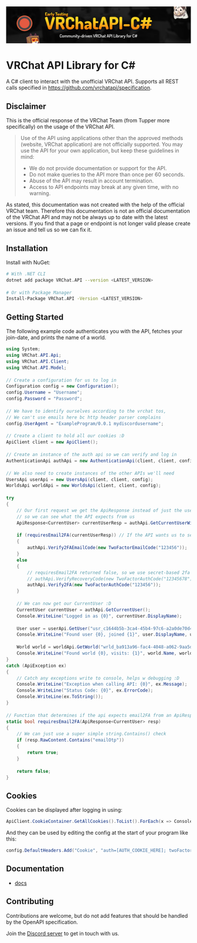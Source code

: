 ![](https://raw.githubusercontent.com/vrchatapi/vrchatapi.github.io/main/static/assets/img/lang/lang_csharp_banner_1500x300.png)

# VRChat API Library for C#

A C# client to interact with the unofficial VRChat API. Supports all REST calls specified in https://github.com/vrchatapi/specification.

## Disclaimer

This is the official response of the VRChat Team (from Tupper more specifically) on the usage of the VRChat API.

> Use of the API using applications other than the approved methods (website, VRChat application) are not officially supported. You may use the API for your own application, but keep these guidelines in mind:
> * We do not provide documentation or support for the API.
> * Do not make queries to the API more than once per 60 seconds.
> * Abuse of the API may result in account termination.
> * Access to API endpoints may break at any given time, with no warning.

As stated, this documentation was not created with the help of the official VRChat team. Therefore this documentation is not an official documentation of the VRChat API and may not be always up to date with the latest versions. If you find that a page or endpoint is not longer valid please create an issue and tell us so we can fix it.

## Installation

Install with NuGet:

```bash
# With .NET CLI
dotnet add package VRChat.API --version <LATEST_VERSION>

# Or with Package Manager
Install-Package VRChat.API -Version <LATEST_VERSION>
```

## Getting Started

The following example code authenticates you with the API, fetches your join-date, and prints the name of a world.

```csharp
using System;
using VRChat.API.Api;
using VRChat.API.Client;
using VRChat.API.Model;

// Create a configuration for us to log in
Configuration config = new Configuration();
config.Username = "Username";
config.Password = "Password";

// We have to identify ourselves according to the vrchat tos,
// We can't use emails here bc http header parser complains
config.UserAgent = "ExampleProgram/0.0.1 mydiscordusername"; 

// Create a client to hold all our cookies :D
ApiClient client = new ApiClient();

// Create an instance of the auth api so we can verify and log in
AuthenticationApi authApi = new AuthenticationApi(client, client, config);

// We also need to create instances of the other APIs we'll need
UsersApi userApi = new UsersApi(client, client, config);
WorldsApi worldApi = new WorldsApi(client, client, config);

try
{
    // Our first request we get the ApiResponse instead of just the user object,
    // so we can see what the API expects from us
    ApiResponse<CurrentUser> currentUserResp = authApi.GetCurrentUserWithHttpInfo();

    if (requiresEmail2FA(currentUserResp)) // If the API wants us to send an Email OTP code
    {
        authApi.Verify2FAEmailCode(new TwoFactorEmailCode("123456"));
    }
    else
    {
        // requiresEmail2FA returned false, so we use secret-based 2fa verification
        // authApi.VerifyRecoveryCode(new TwoFactorAuthCode("12345678")); // To Use a Recovery Code
        authApi.Verify2FA(new TwoFactorAuthCode("123456"));
    }

    // We can now get our CurrentUser :D
    CurrentUser currentUser = authApi.GetCurrentUser();
    Console.WriteLine("Logged in as {0}", currentUser.DisplayName);

    User user = userApi.GetUser("usr_c1644b5b-3ca4-45b4-97c6-a2a0de70d469");
    Console.WriteLine("Found user {0}, joined {1}", user.DisplayName, user.DateJoined);

    World world = worldApi.GetWorld("wrld_ba913a96-fac4-4048-a062-9aa5db092812");
    Console.WriteLine("Found world {0}, visits: {1}", world.Name, world.Visits);
} 
catch (ApiException ex)
{
    // Catch any exceptions write to console, helps w debugging :D
    Console.WriteLine("Exception when calling API: {0}", ex.Message);
    Console.WriteLine("Status Code: {0}", ex.ErrorCode);
    Console.WriteLine(ex.ToString());
}

// Function that determines if the api expects email2FA from an ApiResponse
static bool requiresEmail2FA(ApiResponse<CurrentUser> resp)
{
    // We can just use a super simple string.Contains() check
    if (resp.RawContent.Contains("emailOtp"))
    {
        return true;
    }

    return false;
}
```

## Cookies
Cookies can be displayed after logging in using:
```csharp
ApiClient.CookieContainer.GetAllCookies().ToList().ForEach(x => Console.WriteLine($"{x.Name}={x.Value}"));
```

And they can be used by editing the config at the start of your program like this:
```csharp
config.DefaultHeaders.Add("Cookie", "auth=[AUTH_COOKIE_HERE]; twoFactorAuth=[TWO_FACTOR_AUTH_COOKIE_HERE]");
```

## Documentation

 - [docs](docs/)

## Contributing

Contributions are welcome, but do not add features that should be handled by the OpenAPI specification.

Join the [Discord server](https://discord.gg/Ge2APMhPfD) to get in touch with us.

